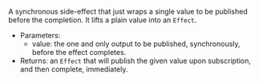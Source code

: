 A synchronous side-effect that just wraps a single value to be published before the completion.
It lifts a plain value into an `Effect`.
- Parameters:
  - value: the one and only output to be published, synchronously, before the effect completes.
- Returns: an `Effect` that will publish the given value upon subscription, and then complete, immediately.
